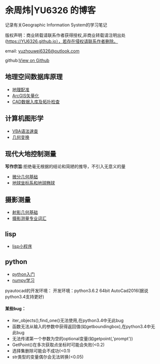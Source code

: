 # 余周炜|YU6326 的博客

记录有关Geographic Information System的学习笔记

版权声明：商业转载请联系作者获得授权,非商业转载请注明出处(https://YU6326.github.io），若存在侵权请联系作者删除。

email: yuzhouwei6326@outlook.com

github:[View on Github](https://github.com/YU6326)

## 地理空间数据库原理

* [地理配准](posts/2017-10-15-地理配准.md)
* [ArcGIS矢量化](posts/2017-10-15-矢量化.md)
* [CAD数据入库及拓扑检查](posts/2017-10-15-数据入库.md)

## 计算机图形学

* [VBA语法速查](posts/2017-10-17-VBA语法.md)
* [几何变换](posts/2017-10-17-坐标变换.html)

## 现代大地控制测量

**写作宗旨**:拒绝毫无根据的结论和简陋的推导，不引入无意义的量
* [微分几何基础](posts/2017-10-15-diffgeo.html)
* [地球坐标系和地球椭球](posts/2017-10-15-geodesy-chapter2.html)

## 摄影测量

* [射影几何基础](posts/2017-10-17-projgeo.html)
* [摄影测量专业词汇](posts/2017-10-17-vocabulary.md)

## lisp

* [lisp小程序](posts/2017-10-16-lisp.md)

## python

* [python入门](posts/2017-11-2-python.md)
* [numpy学习](posts/2017-11-2-numpy.md)

pyautocad的开发环境：
开发环境：python3.6.2 64bit AutoCad2016(据说python3.4支持更好)
#### 某些bug：

* iter\_objects(),find\_one()无法使用,在python3.4中无此bug
* 函数无法从输入的参数中获得返回值(如getboundingbox),在python3.4中无此bug
* 无法传递第一个参数为空的optional变量(如getpoint(,'prompt'))
* GetPoint()在多次获取点坐标时可能会失败(<0.2)
* 选择集删除可能会不成功(<0.1)
* str类型的变量偶尔会无法转换(<0.05)
